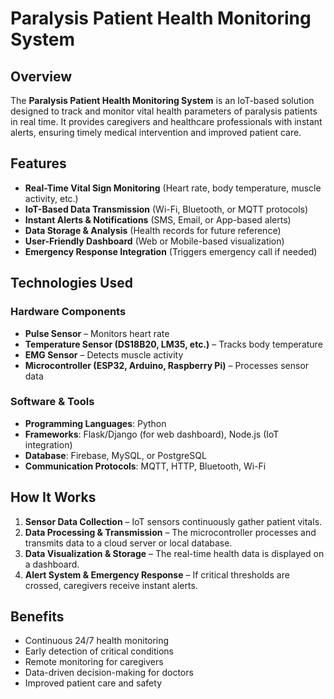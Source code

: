 # **Paralysis Patient Health Monitoring System**

## **Overview**
The **Paralysis Patient Health Monitoring System** is an IoT-based solution designed to track and monitor vital health parameters of paralysis patients in real time. It provides caregivers and healthcare professionals with instant alerts, ensuring timely medical intervention and improved patient care.

## **Features**
- **Real-Time Vital Sign Monitoring** (Heart rate, body temperature, muscle activity, etc.)
- **IoT-Based Data Transmission** (Wi-Fi, Bluetooth, or MQTT protocols)
- **Instant Alerts & Notifications** (SMS, Email, or App-based alerts)
- **Data Storage & Analysis** (Health records for future reference)
- **User-Friendly Dashboard** (Web or Mobile-based visualization)
- **Emergency Response Integration** (Triggers emergency call if needed)

## **Technologies Used**
### **Hardware Components**
- **Pulse Sensor** – Monitors heart rate
- **Temperature Sensor (DS18B20, LM35, etc.)** – Tracks body temperature
- **EMG Sensor** – Detects muscle activity
- **Microcontroller (ESP32, Arduino, Raspberry Pi)** – Processes sensor data

### **Software & Tools**
- **Programming Languages**: Python
- **Frameworks**: Flask/Django (for web dashboard), Node.js (IoT integration)
- **Database**: Firebase, MySQL, or PostgreSQL
- **Communication Protocols**: MQTT, HTTP, Bluetooth, Wi-Fi

## **How It Works**
1. **Sensor Data Collection** – IoT sensors continuously gather patient vitals.
2. **Data Processing & Transmission** – The microcontroller processes and transmits data to a cloud server or local database.
3. **Data Visualization & Storage** – The real-time health data is displayed on a dashboard.
4. **Alert System & Emergency Response** – If critical thresholds are crossed, caregivers receive instant alerts.

## **Benefits**
- Continuous 24/7 health monitoring
- Early detection of critical conditions
- Remote monitoring for caregivers
- Data-driven decision-making for doctors
- Improved patient care and safety


